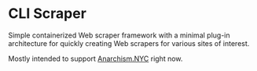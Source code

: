 # CLI Scraper

Simple containerized Web scraper framework with a minimal plug-in architecture for quickly creating Web scrapers for various sites of interest.

Mostly intended to support [Anarchism.NYC](https://Anarchism.NYC/) right now.
